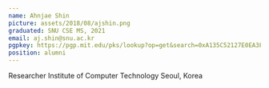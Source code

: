 ```yaml
---
name: Ahnjae Shin
picture: assets/2018/08/ajshin.png
graduated: SNU CSE MS, 2021
email: aj.shin@snu.ac.kr
pgpkey: https://pgp.mit.edu/pks/lookup?op=get&search=0xA135C52127E0EA3F
position: alumni
---
```

Researcher
Institute of Computer Technology
Seoul, Korea

